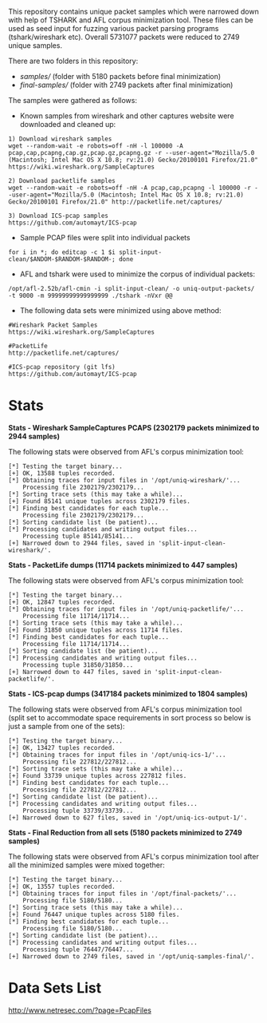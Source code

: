 This repository contains unique packet samples which were narrowed down with help of TSHARK and AFL corpus minimization tool. These files can be used as seed input for fuzzing various packet parsing programs (tshark/wireshark etc). Overall 5731077 packets were reduced to 2749 unique samples. 

There are two folders in this repository:
- *samples/*  (folder with 5180 packets before final minimization)
- *final-samples/* (folder with 2749 packets after final minimization)

The samples were gathered as follows:

* Known samples from wireshark and other captures website were downloaded and cleaned up:
```
1) Download wireshark samples
wget --random-wait -e robots=off -nH -l 100000 -A pcap,cap,pcapng,cap.gz,pcap.gz,pcapng.gz -r --user-agent="Mozilla/5.0 (Macintosh; Intel Mac OS X 10.8; rv:21.0) Gecko/20100101 Firefox/21.0" https://wiki.wireshark.org/SampleCaptures

2) Download packetlife samples
wget --random-wait -e robots=off -nH -A pcap,cap,pcapng -l 100000 -r --user-agent="Mozilla/5.0 (Macintosh; Intel Mac OS X 10.8; rv:21.0) Gecko/20100101 Firefox/21.0" http://packetlife.net/captures/

3) Download ICS-pcap samples 
https://github.com/automayt/ICS-pcap
```

* Sample PCAP files were split into individual packets
```
for i in *; do editcap -c 1 $i split-input-clean/$ANDOM-$RANDOM-$RANDOM-; done
```

* AFL and tshark were used to minimize the corpus of individual packets: 
```
/opt/afl-2.52b/afl-cmin -i split-input-clean/ -o uniq-output-packets/ -t 9000 -m 99999999999999999 ./tshark -nVxr @@
```

* The following data sets were minimized using above method:
```
#Wireshark Packet Samples
https://wiki.wireshark.org/SampleCaptures

#PacketLife
http://packetlife.net/captures/

#ICS-pcap repository (git lfs)
https://github.com/automayt/ICS-pcap
```

# Stats

**Stats - Wireshark SampleCaptures PCAPS (2302179 packets minimized to 2944 samples)**

The following stats were observed from AFL's corpus minimization tool:

```
[*] Testing the target binary...
[+] OK, 13588 tuples recorded.
[*] Obtaining traces for input files in '/opt/uniq-wireshark/'...
    Processing file 2302179/2302179...
[*] Sorting trace sets (this may take a while)...
[+] Found 85141 unique tuples across 2302179 files.
[*] Finding best candidates for each tuple...
    Processing file 2302179/2302179...
[*] Sorting candidate list (be patient)...
[*] Processing candidates and writing output files...
    Processing tuple 85141/85141...
[+] Narrowed down to 2944 files, saved in 'split-input-clean-wireshark/'.
```

**Stats - PacketLife dumps (11714 packets minimized to 447 samples)**

The following stats were observed from AFL's corpus minimization tool:
```
[*] Testing the target binary...
[+] OK, 12847 tuples recorded.
[*] Obtaining traces for input files in '/opt/uniq-packetlife/'...
    Processing file 11714/11714...
[*] Sorting trace sets (this may take a while)...
[+] Found 31850 unique tuples across 11714 files.
[*] Finding best candidates for each tuple...
    Processing file 11714/11714...
[*] Sorting candidate list (be patient)...
[*] Processing candidates and writing output files...
    Processing tuple 31850/31850...
[+] Narrowed down to 447 files, saved in 'split-input-clean-packetlife/'.
```

**Stats - ICS-pcap dumps (3417184 packets minimized to 1804 samples)**

The following stats were observed from AFL's corpus minimization tool (split set to accommodate space requirements in sort process so below is just a sample from one of the sets):
```
[*] Testing the target binary...
[+] OK, 13427 tuples recorded.
[*] Obtaining traces for input files in '/opt/uniq-ics-1/'...
    Processing file 227812/227812...
[*] Sorting trace sets (this may take a while)...
[+] Found 33739 unique tuples across 227812 files.
[*] Finding best candidates for each tuple...
    Processing file 227812/227812...
[*] Sorting candidate list (be patient)...
[*] Processing candidates and writing output files...
    Processing tuple 33739/33739...
[+] Narrowed down to 627 files, saved in '/opt/uniq-ics-output-1/'.
```

**Stats - Final Reduction from all sets (5180 packets minimized to 2749 samples)**

The following stats were observed from AFL's corpus minimization tool after all the minimized samples were mixed together:
```
[*] Testing the target binary...
[+] OK, 13557 tuples recorded.
[*] Obtaining traces for input files in '/opt/final-packets/'...
    Processing file 5180/5180...
[*] Sorting trace sets (this may take a while)...
[+] Found 76447 unique tuples across 5180 files.
[*] Finding best candidates for each tuple...
    Processing file 5180/5180...
[*] Sorting candidate list (be patient)...
[*] Processing candidates and writing output files...
    Processing tuple 76447/76447...
[+] Narrowed down to 2749 files, saved in '/opt/uniq-samples-final/'.
```

# Data Sets List

http://www.netresec.com/?page=PcapFiles


